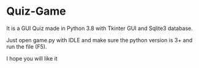 # Quiz-Game

It is a GUI Quiz made in Python 3.8 with Tkinter GUI and Sqlite3 database.

Just open game.py with IDLE and make sure the python version is 3+ and run the file (F5).

I hope you will like it
